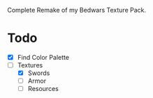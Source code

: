 Complete Remake of my Bedwars Texture Pack.

# Todo

- [x] Find Color Palette
- [ ] Textures
    - [x] Swords
    - [ ] Armor
    - [ ] Resources

